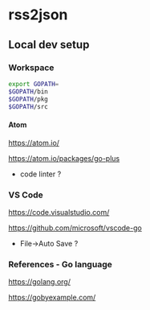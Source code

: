 # rss2json


## Local dev setup

### Workspace
```bash
export GOPATH=
$GOPATH/bin
$GOPATH/pkg
$GOPATH/src
```

#### Atom
https://atom.io/

https://atom.io/packages/go-plus

- code linter ?

### VS Code
https://code.visualstudio.com/

https://github.com/microsoft/vscode-go

- File->Auto Save ?

### References - Go language

https://golang.org/

https://gobyexample.com/
